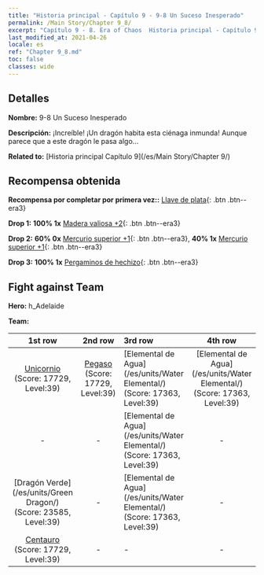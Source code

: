 ```yaml
---
title: "Historia principal - Capítulo 9 - 9-8 Un Suceso Inesperado"
permalink: /Main Story/Chapter 9_8/
excerpt: "Capítulo 9 - 8. Era of Chaos  Historia principal - Capítulo 9_8. 9-8 Un Suceso Inesperado"
last_modified_at: 2021-04-26
locale: es
ref: "Chapter 9_8.md"
toc: false
classes: wide
---
```


## Detalles

 **Nombre:** 9-8 Un Suceso Inesperado

 **Descripción:** ¡Increíble! ¡Un dragón habita esta ciénaga inmunda! Aunque parece que a este dragón le pasa algo...

 **Related to:** [Historia principal Capítulo 9](/es/Main Story/Chapter 9/)

## Recompensa obtenida

 **Recompensa por completar por primera vez::** [Llave de plata](/ItemsES/con_693/){: .btn .btn--era3}

 **Drop 1:** **100% 1x** [Madera valiosa +2](/ItemsES/mat_27/){: .btn .btn--era3}

 **Drop 2:** **60% 0x** [Mercurio superior +1](/ItemsES/mat_21/){: .btn .btn--era3}, **40% 1x** [Mercurio superior +1](/ItemsES/mat_21/){: .btn .btn--era3}

 **Drop 3:** **100% 1x** [Pergaminos de hechizo](/ItemsES/con_694/){: .btn .btn--era3}


## Fight against Team
 **Hero:** h_Adelaide

 **Team:**


  | 1st row | 2nd row | 3rd row | 4th row |
  |:----:|:----:|:----|:----:|
  | [Unicornio](/es/units/Unicorn/) (Score: 17729, Level:39)  | [Pegaso](/es/units/Pegasus/) (Score: 17729, Level:39)  | [Elemental de Agua](/es/units/Water Elemental/) (Score: 17363, Level:39)  | [Elemental de Agua](/es/units/Water Elemental/) (Score: 17363, Level:39)  |
  | - | - | [Elemental de Agua](/es/units/Water Elemental/) (Score: 17363, Level:39)  | - |
  | [Dragón Verde](/es/units/Green Dragon/) (Score: 23585, Level:39)  | - | [Elemental de Agua](/es/units/Water Elemental/) (Score: 17363, Level:39)  | - |
  | [Centauro](/es/units/Centaur/) (Score: 17729, Level:39)  | - | - | - |


